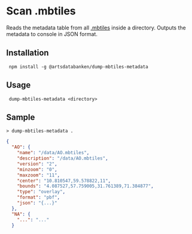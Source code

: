# Scan .mbtiles

Reads the metadata table from all [.mbtiles](https://github.com/mapbox/mbtiles-spec) inside a directory. Outputs the metadata to console in JSON format.


## Installation

```
 npm install -g @artsdatabanken/dump-mbtiles-metadata
```

## Usage

```
 dump-mbtiles-metadata <directory>
```

## Sample

```
> dump-mbtiles-metadata .
```

```json
{
  "AO": {
    "name": "/data/AO.mbtiles",
    "description": "/data/AO.mbtiles",
    "version": "2",
    "minzoom": "0",
    "maxzoom": "11",
    "center": "10.810547,59.578822,11",
    "bounds": "4.087527,57.759005,31.761389,71.384877",
    "type": "overlay",
    "format": "pbf",
    "json": "{...}"
  },
  "NA": {
    "...": "..."
  }
```
